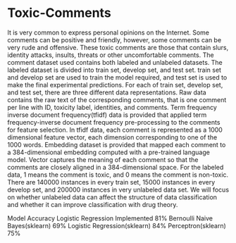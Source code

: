# Toxic-Comments
It is very common to express personal opinions on the Internet.  Some comments can be positive and friendly, however, some comments can be very rude and offensive. 
These toxic comments are those that contain  slurs, identity attacks, insults, threats or other uncomfortable comments. The comment dataset used contains both labeled and unlabeled datasets. The labeled dataset is divided into train set, develop set, and test set. train set and develop set are used to train the model required, and test set is used to make the final experimental predictions. For each of train set, develop set, and test set, there are three different data representations. Raw data contains the raw text of the corresponding comments, that is one comment per line with ID, toxicity label, identities, and comments. Term frequency inverse document frequency(tfidf) data is provided that applied term frequency-inverse document frequency pre-processing to the comments for feature selection. In tfidf data, each comment is represented as a 1000 dimensional feature vector, each dimension corresponding to one  of the 1000 words. Embedding dataset is provided  that mapped each comment to a 384-dimensional embedding computed with a pre-trained language model. Vector captures the meaning of each comment so that  the comments are closely aligned in a 384-dimensional space. For the labeled data, 1 means the comment is toxic, and 0 means the comment is non-toxic. There  are 140000 instances in every train set, 15000 instances in every develop set, and 200000 instances in very unlabeled data set. We will focus on  whether unlabeled data can affect the structure of data classification and whether it can improve classification with drug theory. 

Model                           Accuracy
Logistic Regression Implemented 81%
Bernoulli Naive Bayes(sklearn)  69%
Logistic Regression(sklearn)    84%
Perceptron(sklearn)             75%

